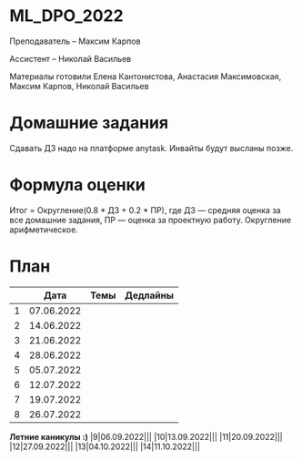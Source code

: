 # ML_DPO_2022

Преподаватель – Максим Карпов

Ассистент – Николай Васильев

Материалы готовили Елена Кантонистова, Анастасия Максимовская, Максим Карпов, Николай Васильев

# Домашние задания

Сдавать ДЗ надо на платформе anytask. Инвайты будут высланы позже.

# Формула оценки

Итог = Округление(0.8 * ДЗ + 0.2 * ПР), 
где ДЗ — средняя оценка за все домашние задания, ПР — оценка за проектную работу. 
Округление арифметическое.

# План

||Дата|Темы|Дедлайны|  
|----------------|---------|------|-------|
|1|07.06.2022|||
|2|14.06.2022|||
|3|21.06.2022|||
|4|28.06.2022|||
|5|05.07.2022|||
|6|12.07.2022|||
|7|19.07.2022|||
|8|26.07.2022|||
**Летние каникулы :)**
|9|06.09.2022|||
|10|13.09.2022|||
|11|20.09.2022|||
|12|27.09.2022|||
|13|04.10.2022|||
|14|11.10.2022|||
